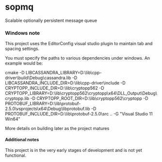 sopmq
=====

Scalable optionally persistent message queue

### Windows note

This project uses the EditorConfig visual studio plugin to maintain tab and spacing settings.

You must specify the paths to various dependencies under windows. An example would be:

cmake -D LIBCASSANDRA_LIBRARY=D:\lib\cpp-driver\build\Debug\cassandra.lib -D LIBCASSANDRA_INCLUDE_DIR=D:\lib\cpp-driver\include -D CRYPTOPP_INCLUDE_DIR=D:\lib\cryptopp562 -D CRYPTOPP_LIBRARY=D:\lib\cryptopp562\cryptopp\x64\DLL_Output\Debug\cryptopp.lib -D CRYPTOPP_ROOT_DIR=D:\lib\cryptopp562\cryptopp -D PROTOBUF_LIBRARY=D:\lib\protobuf-2.5.0\vsprojects\x64\Debug\libprotobuf.lib -D PROTOBUF_INCLUDE_DIR=D:\lib\protobuf-2.5.0\src .. -G "Visual Studio 11 Win64"

More details on building later as the project matures

#### Additional notes

This project is in the very early stages of development and is not yet functional.